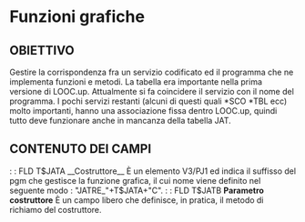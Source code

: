 # Funzioni grafiche
## OBIETTIVO
Gestire la corrispondenza fra un servizio codificato ed il programma che ne implementa funzioni e metodi.
La tabella era importante nella prima versione di LOOC.up. Attualmente si fa coincidere il servizio con il nome del programma. I pochi servizi restanti (alcuni di questi quali \*SCO \*TBL ecc) molto importanti, hanno una associazione fissa dentro LOOC.up, quindi tutto deve funzionare anche in mancanza della tabella JAT.
## CONTENUTO DEI CAMPI
 :  : FLD T$JATA __Costruttore__
È un elemento V3/PJ1 ed indica il suffisso del pgm che gestisce la funzione grafica, il cui nome viene definito nel seguente modo :  "JATRE_"+T$JATA+"C".
 :  : FLD T$JATB __Parametro costruttore__
È un campo libero che definisce, in pratica, il metodo di richiamo del costruttore.

